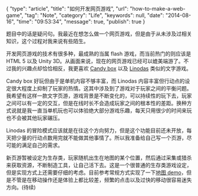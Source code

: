 {
    "type": "article",
    "title": "如何开发网页游戏",
    "url": "how-to-make-a-web-game",
    "tag": "Note",
    "category": "Life",
    "keywords": null,
    "date": "2014-08-16",
    "time": "09:53:34",
    "message": true,
    "publish": true
}

题目中的话是疑问句。我最近在想怎么做一个网页游戏，但是由于从未涉及过相关知识，这个过程对我来说有些陌生。

开发网页游戏的技术有很多种，最成熟的当属 flash 游戏，而当前热门的则应该是 HTML 5 以及 Unity 3D。从画面来说，现在的网页游戏已经可以媲美端游了。不过我的兴趣点却恰恰相反，我更喜欢 [Candy box](http://candybox2.net/) 以及 [Linodas](http://www.linodas.com/) 类似的文字游戏。

Candy box 好玩但由于是单机内容不够丰富，而 Linodas 内容丰富但行动点的设定很大程度上抑制了玩家的热情。这其中涉及到了游戏对于玩家之间的平衡问题。我希望有这样一款文字页游，游戏背景是不断变化的，可以持续性的玩下去，玩家之间可以有一定的交互，但是在线时长不会造成玩家之间的根本性的差距。换种方式说就是我一直当单机玩也可以体验绝大部分游戏乐趣，每天只用很少的时间来玩也不会被其他玩家碾压。

Linodas 的冒险模式应该就是在往这个方向努力，但是这个功能目前还未开放，每天把少量的行动点数用完就不能做其他事情了。所以我准备给自己写一个页游，尽可能的满足自己的需求。

新页游暂被设定为生存类，玩家随机出生在地图的某个位置，然后通过采集或猎杀来获取资源，不断制造工具，让自己活下去。这是一个很普通的生存类游戏设定，但是实现方式上还需要仔细的考虑。目前参考常规方式实现了一下[地图 demo](http://justadust.sinaapp.com/game)，但是不管是在移动操作还是体验上都比较差，频繁的点击以及过快的移动很容易迷失方向。(待续)
